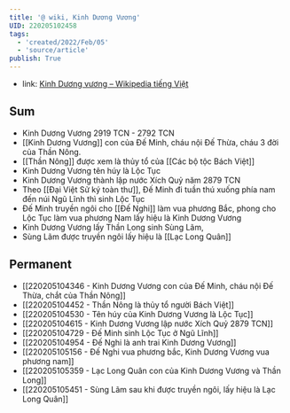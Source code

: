 ```yaml
---
title: '@ wiki, Kinh Dương Vương'
UID: 220205102458
tags:
  - 'created/2022/Feb/05'
  - 'source/article'
publish: True
---
```

- link: [Kinh Dương vương – Wikipedia tiếng Việt](https://vi.wikipedia.org/wiki/Kinh_D%C6%B0%C6%A1ng_v%C6%B0%C6%A1ng)

## Sum
- Kinh Dương Vương 2919 TCN - 2792 TCN
- [[Kinh Dương Vương]] con của Đế Minh, cháu nội Đế Thừa, cháu 3 đời của Thần Nông.
- [[Thần Nông]] được xem là thủy tổ của [[Các bộ tộc Bách Việt]]
- Kinh Dương Vương tên húy là Lộc Tục
- Kinh Dương Vương thành lập nước Xích Quỷ năm 2879 TCN
- Theo [[Đại Việt Sử ký toàn thư]], Đế Minh đi tuần thú xuống phía nam đến núi Ngũ Lĩnh thì sinh Lộc Tục
- Đế Minh truyền ngôi cho [[Đế Nghi]] làm vua phương Bắc, phong cho Lộc Tục làm vua phương Nam lấy hiệu là Kinh Dương Vương
- Kinh Dương Vương lấy Thần Long sinh Sùng Lãm, 
- Sùng Lãm được truyền ngôi lấy hiệu là [[Lạc Long Quân]]

## Permanent
- [[220205104346 - Kinh Dương Vương con của Đế Minh, cháu nội Đế Thừa, chắt của Thần Nông]]
- [[220205104452 - Thần Nông là thủy tổ người Bách Việt]]
- [[220205104530 - Tên húy của Kinh Dương Vương là Lộc Tục]]
- [[220205104615 - Kinh Dương Vương lập nước Xích Quỷ 2879 TCN]]
- [[220205104729 - Đế Minh sinh Lộc Tục ở Ngũ Lĩnh]]
- [[220205104954 - Đế Nghi là anh trai Kinh Dương Vương]]
- [[220205105156 - Đế Nghi vua phương bắc, Kinh Dương Vương vua phương nam]]
- [[220205105359 - Lạc Long Quân con của Kinh Dương Vương và Thần Long]]
- [[220205105451 - Sùng Lãm sau khi được truyền ngôi, lấy hiệu là Lạc Long Quân]]

